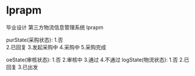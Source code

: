 # lprapm
毕业设计 第三方物流信息管理系统 lprapm

purState(采购状态):
1.否  
2.已回复
3.发起采购中
4.采购中
5.采购完成

oeState(审核状态):
1.否
2.审核中
3.通过
4.不通过
logState(物流状态):
1.否
2.已回复
3.已出发